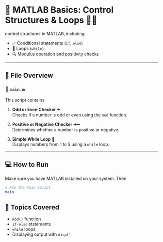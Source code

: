 # 🔢 MATLAB Basics: Control Structures & Loops 🚦🔁
control structures in MATLAB, including:

- ✅ Conditional statements (`if`, `else`)
- 🔄 Loops (`while`)
- 🔍 Modulus operation and positivity checks

---

## 📁 File Overview

### 🧠 `main.m`

This script contains:

1. **Odd or Even Checker** ➗  
   Checks if a number is odd or even using the `mod` function.

2. **Positive or Negative Checker** ➕➖  
   Determines whether a number is positive or negative.

3. **Simple While Loop** 🔁  
   Displays numbers from 1 to 5 using a `while` loop.

---

## 💻 How to Run

Make sure you have MATLAB installed on your system. Then:

```matlab
% Run the main script
main
````

## 📌 Topics Covered

* `mod()` function
* `if-else` statements
* `while` loops
* Displaying output with `disp()`
